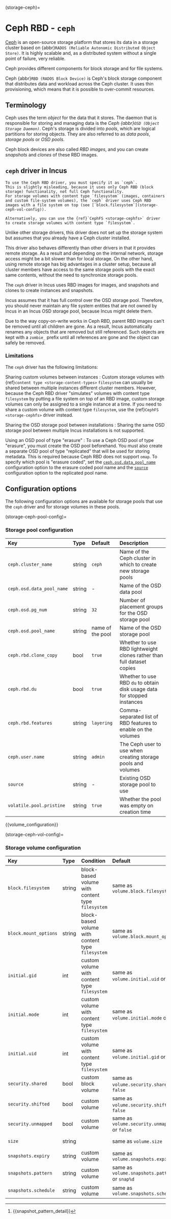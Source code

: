 (storage-ceph)=
# Ceph RBD - `ceph`

<!-- Include start Ceph intro -->
[Ceph](https://ceph.io/en/) is an open-source storage platform that stores its data in a storage cluster based on {abbr}`RADOS (Reliable Autonomic Distributed Object Store)`.
It is highly scalable and, as a distributed system without a single point of failure, very reliable.

Ceph provides different components for block storage and for file systems.
<!-- Include end Ceph intro -->

Ceph {abbr}`RBD (RADOS Block Device)` is Ceph's block storage component that distributes data and workload across the Ceph cluster.
It uses thin provisioning, which means that it is possible to over-commit resources.

## Terminology

<!-- Include start Ceph terminology -->
Ceph uses the term *object* for the data that it stores.
The daemon that is responsible for storing and managing data is the *Ceph {abbr}`OSD (Object Storage Daemon)`*.
Ceph's storage is divided into *pools*, which are logical partitions for storing objects.
They are also referred to as *data pools*, *storage pools* or *OSD pools*.
<!-- Include end Ceph terminology -->

Ceph block devices are also called *RBD images*, and you can create *snapshots* and *clones* of these RBD images.

## `ceph` driver in Incus

```{note}
To use the Ceph RBD driver, you must specify it as `ceph`.
This is slightly misleading, because it uses only Ceph RBD (block storage) functionality, not full Ceph functionality.
For storage volumes with content type `filesystem` (images, containers and custom file-system volumes), the `ceph` driver uses Ceph RBD images with a file system on top (see [`block.filesystem`](storage-ceph-vol-config)).

Alternatively, you can use the {ref}`CephFS <storage-cephfs>` driver to create storage volumes with content type `filesystem`.
```

<!-- Include start Ceph driver cluster -->
Unlike other storage drivers, this driver does not set up the storage system but assumes that you already have a Ceph cluster installed.
<!-- Include end Ceph driver cluster -->

<!-- Include start Ceph driver remote -->
This driver also behaves differently than other drivers in that it provides remote storage.
As a result and depending on the internal network, storage access might be a bit slower than for local storage.
On the other hand, using remote storage has big advantages in a cluster setup, because all cluster members have access to the same storage pools with the exact same contents, without the need to synchronize storage pools.
<!-- Include end Ceph driver remote -->

The `ceph` driver in Incus uses RBD images for images, and snapshots and clones to create instances and snapshots.

<!-- Include start Ceph driver control -->
Incus assumes that it has full control over the OSD storage pool.
Therefore, you should never maintain any file system entities that are not owned by Incus in an Incus OSD storage pool, because Incus might delete them.
<!-- Include end Ceph driver control -->

Due to the way copy-on-write works in Ceph RBD, parent RBD images can't be removed until all children are gone.
As a result, Incus automatically renames any objects that are removed but still referenced.
Such objects are kept with a  `zombie_` prefix until all references are gone and the object can safely be removed.

### Limitations

The `ceph` driver has the following limitations:

Sharing custom volumes between instances
: Custom storage volumes with {ref}`content type <storage-content-types>` `filesystem` can usually be shared between multiple instances different cluster members.
  However, because the Ceph RBD driver "simulates" volumes with content type `filesystem` by putting a file system on top of an RBD image, custom storage volumes can only be assigned to a single instance at a time.
  If you need to share a custom volume with content type `filesystem`, use the {ref}`CephFS <storage-cephfs>` driver instead.

Sharing the OSD storage pool between installations
: Sharing the same OSD storage pool between multiple Incus installations is not supported.

Using an OSD pool of type "erasure"
: To use a Ceph OSD pool of type "erasure", you must create the OSD pool beforehand.
  You must also create a separate OSD pool of type "replicated" that will be used for storing metadata.
  This is required because Ceph RBD does not support `omap`.
  To specify which pool is "erasure coded", set the [`ceph.osd.data_pool_name`](storage-ceph-pool-config) configuration option to the erasure coded pool name and the [`source`](storage-ceph-pool-config) configuration option to the replicated pool name.

## Configuration options

The following configuration options are available for storage pools that use the `ceph` driver and for storage volumes in these pools.

(storage-ceph-pool-config)=
### Storage pool configuration

Key                           | Type                          | Default                                 | Description
:--                           | :---                          | :------                                 | :----------
`ceph.cluster_name`           | string                        | `ceph`                                  | Name of the Ceph cluster in which to create new storage pools
`ceph.osd.data_pool_name`     | string                        | -                                       | Name of the OSD data pool
`ceph.osd.pg_num`             | string                        | `32`                                    | Number of placement groups for the OSD storage pool
`ceph.osd.pool_name`          | string                        | name of the pool                        | Name of the OSD storage pool
`ceph.rbd.clone_copy`         | bool                          | `true`                                  | Whether to use RBD lightweight clones rather than full dataset copies
`ceph.rbd.du`                 | bool                          | `true`                                  | Whether to use RBD `du` to obtain disk usage data for stopped instances
`ceph.rbd.features`           | string                        | `layering`                              | Comma-separated list of RBD features to enable on the volumes
`ceph.user.name`              | string                        | `admin`                                 | The Ceph user to use when creating storage pools and volumes
`source`                      | string                        | -                                       | Existing OSD storage pool to use
`volatile.pool.pristine`      | string                        | `true`                                  | Whether the pool was empty on creation time

{{volume_configuration}}

(storage-ceph-vol-config)=
### Storage volume configuration

Key                     | Type      | Condition                 | Default                                        | Description
:--                     | :---      | :--------                 | :------                                        | :----------
`block.filesystem`      | string    | block-based volume with content type `filesystem` | same as `volume.block.filesystem`              | {{block_filesystem}}
`block.mount_options`   | string    | block-based volume with content type `filesystem` | same as `volume.block.mount_options`           | Mount options for block-backed file system volumes
`initial.gid`           | int       | custom volume with content type `filesystem`  | same as `volume.initial.uid` or `0`           | GID of the volume owner in the instance
`initial.mode`          | int       | custom volume with content type `filesystem`  | same as `volume.initial.mode` or `711`        | Mode of the volume in the instance
`initial.uid`           | int       | custom volume with content type `filesystem`  | same as `volume.initial.gid` or `0`           | UID of the volume owner in the instance
`security.shared`       | bool      | custom block volume       | same as `volume.security.shared` or `false`    | Enable sharing the volume across multiple instances
`security.shifted`      | bool      | custom volume             | same as `volume.security.shifted` or `false`   | {{enable_ID_shifting}}
`security.unmapped`     | bool      | custom volume             | same as `volume.security.unmapped` or `false`  | Disable ID mapping for the volume
`size`                  | string    |                           | same as `volume.size`                          | Size/quota of the storage volume
`snapshots.expiry`      | string    | custom volume             | same as `volume.snapshots.expiry`              | {{snapshot_expiry_format}}
`snapshots.pattern`     | string    | custom volume             | same as `volume.snapshots.pattern` or `snap%d` | {{snapshot_pattern_format}} [^*]
`snapshots.schedule`    | string    | custom volume             | same as `volume.snapshots.schedule`            | {{snapshot_schedule_format}}

[^*]: {{snapshot_pattern_detail}}
